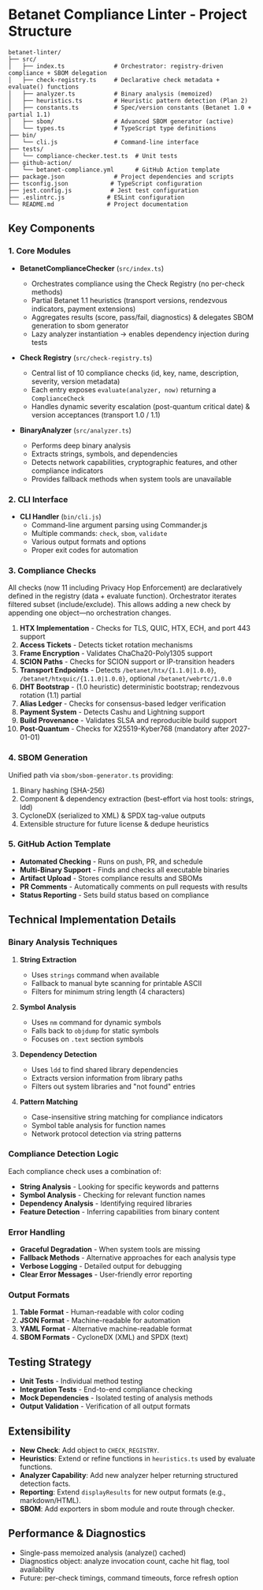 # Betanet Compliance Linter - Project Structure

```
betanet-linter/
├── src/
│   ├── index.ts              # Orchestrator: registry-driven compliance + SBOM delegation
│   ├── check-registry.ts     # Declarative check metadata + evaluate() functions
│   ├── analyzer.ts           # Binary analysis (memoized)
│   ├── heuristics.ts         # Heuristic pattern detection (Plan 2)
│   ├── constants.ts          # Spec/version constants (Betanet 1.0 + partial 1.1)
│   ├── sbom/                 # Advanced SBOM generator (active)
│   └── types.ts              # TypeScript type definitions
├── bin/
│   └── cli.js                # Command-line interface
├── tests/
│   └── compliance-checker.test.ts  # Unit tests
├── github-action/
│   └── betanet-compliance.yml      # GitHub Action template
├── package.json              # Project dependencies and scripts
├── tsconfig.json            # TypeScript configuration
├── jest.config.js           # Jest test configuration
├── .eslintrc.js            # ESLint configuration
└── README.md               # Project documentation
```

## Key Components

### 1. Core Modules

- **BetanetComplianceChecker** (`src/index.ts`)
   - Orchestrates compliance using the Check Registry (no per-check methods)
   - Partial Betanet 1.1 heuristics (transport versions, rendezvous indicators, payment extensions)
   - Aggregates results (score, pass/fail, diagnostics) & delegates SBOM generation to sbom generator
   - Lazy analyzer instantiation → enables dependency injection during tests

- **Check Registry** (`src/check-registry.ts`)
   - Central list of 10 compliance checks (id, key, name, description, severity, version metadata)
   - Each entry exposes `evaluate(analyzer, now)` returning a `ComplianceCheck`
   - Handles dynamic severity escalation (post-quantum critical date) & version acceptances (transport 1.0 / 1.1)

- **BinaryAnalyzer** (`src/analyzer.ts`)
  - Performs deep binary analysis
  - Extracts strings, symbols, and dependencies
  - Detects network capabilities, cryptographic features, and other compliance indicators
  - Provides fallback methods when system tools are unavailable

### 2. CLI Interface

- **CLI Handler** (`bin/cli.js`)
  - Command-line argument parsing using Commander.js
  - Multiple commands: `check`, `sbom`, `validate`
  - Various output formats and options
  - Proper exit codes for automation

### 3. Compliance Checks

All checks (now 11 including Privacy Hop Enforcement) are declaratively defined in the registry (data + evaluate function). Orchestrator iterates filtered subset (include/exclude). This allows adding a new check by appending one object—no orchestration changes.

1. **HTX Implementation** - Checks for TLS, QUIC, HTX, ECH, and port 443 support
2. **Access Tickets** - Detects ticket rotation mechanisms
3. **Frame Encryption** - Validates ChaCha20-Poly1305 support
4. **SCION Paths** - Checks for SCION support or IP-transition headers
5. **Transport Endpoints** - Detects `/betanet/htx/{1.1.0|1.0.0}`, `/betanet/htxquic/{1.1.0|1.0.0}`, optional `/betanet/webrtc/1.0.0`
6. **DHT Bootstrap** - (1.0 heuristic) deterministic bootstrap; rendezvous rotation (1.1) partial
7. **Alias Ledger** - Checks for consensus-based ledger verification
8. **Payment System** - Detects Cashu and Lightning support
9. **Build Provenance** - Validates SLSA and reproducible build support
10. **Post-Quantum** - Checks for X25519-Kyber768 (mandatory after 2027-01-01)

### 4. SBOM Generation

Unified path via `sbom/sbom-generator.ts` providing:
1. Binary hashing (SHA-256)
2. Component & dependency extraction (best-effort via host tools: strings, ldd)
3. CycloneDX (serialized to XML) & SPDX tag-value outputs
4. Extensible structure for future license & dedupe heuristics

### 5. GitHub Action Template

- **Automated Checking** - Runs on push, PR, and schedule
- **Multi-Binary Support** - Finds and checks all executable binaries
- **Artifact Upload** - Stores compliance results and SBOMs
- **PR Comments** - Automatically comments on pull requests with results
- **Status Reporting** - Sets build status based on compliance

## Technical Implementation Details

### Binary Analysis Techniques

1. **String Extraction**
   - Uses `strings` command when available
   - Fallback to manual byte scanning for printable ASCII
   - Filters for minimum string length (4 characters)

2. **Symbol Analysis**
   - Uses `nm` command for dynamic symbols
   - Falls back to `objdump` for static symbols
   - Focuses on `.text` section symbols

3. **Dependency Detection**
   - Uses `ldd` to find shared library dependencies
   - Extracts version information from library paths
   - Filters out system libraries and "not found" entries

4. **Pattern Matching**
   - Case-insensitive string matching for compliance indicators
   - Symbol table analysis for function names
   - Network protocol detection via string patterns

### Compliance Detection Logic

Each compliance check uses a combination of:

- **String Analysis** - Looking for specific keywords and patterns
- **Symbol Analysis** - Checking for relevant function names
- **Dependency Analysis** - Identifying required libraries
- **Feature Detection** - Inferring capabilities from binary content

### Error Handling

- **Graceful Degradation** - When system tools are missing
- **Fallback Methods** - Alternative approaches for each analysis type
- **Verbose Logging** - Detailed output for debugging
- **Clear Error Messages** - User-friendly error reporting

### Output Formats

1. **Table Format** - Human-readable with color coding
2. **JSON Format** - Machine-readable for automation
3. **YAML Format** - Alternative machine-readable format
4. **SBOM Formats** - CycloneDX (XML) and SPDX (text)

## Testing Strategy

- **Unit Tests** - Individual method testing
- **Integration Tests** - End-to-end compliance checking
- **Mock Dependencies** - Isolated testing of analysis methods
- **Output Validation** - Verification of all output formats

## Extensibility

- **New Check**: Add object to `CHECK_REGISTRY`.
- **Heuristics**: Extend or refine functions in `heuristics.ts` used by evaluate functions.
- **Analyzer Capability**: Add new analyzer helper returning structured detection facts.
- **Reporting**: Extend `displayResults` for new output formats (e.g., markdown/HTML).
- **SBOM**: Add exporters in sbom module and route through checker.

## Performance & Diagnostics

- Single-pass memoized analysis (analyze() cached)
- Diagnostics object: analyze invocation count, cache hit flag, tool availability
- Future: per-check timings, command timeouts, force refresh option